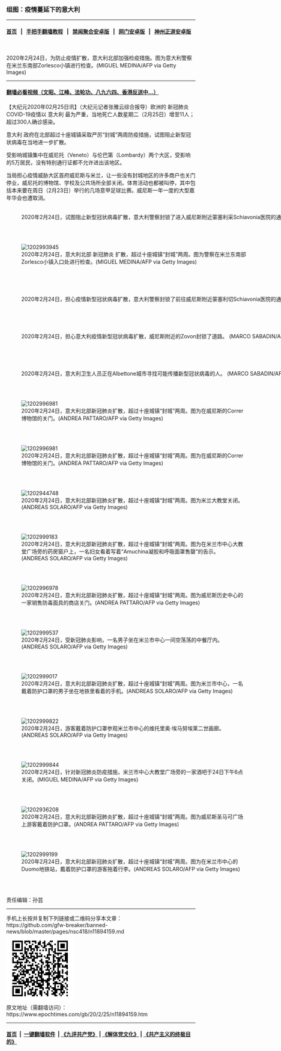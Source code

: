 ### 组图：疫情蔓延下的意大利
------------------------

#### [首页](https://github.com/gfw-breaker/banned-news/blob/master/README.md) &nbsp;&nbsp;|&nbsp;&nbsp; [手把手翻墙教程](https://github.com/gfw-breaker/guides/wiki) &nbsp;&nbsp;|&nbsp;&nbsp; [禁闻聚合安卓版](https://github.com/gfw-breaker/bn-android) &nbsp;&nbsp;|&nbsp;&nbsp; [网门安卓版](https://github.com/oGate2/oGate) &nbsp;&nbsp;|&nbsp;&nbsp; [神州正道安卓版](https://github.com/SzzdOgate/update) 



<div><img alt="" class="aligncenter wp-post-image" src="https://i.epochtimes.com/assets/uploads/2020/02/2002250321461758-600x400.jpg"/>
<div class="red16 caption">
 <p>
  2020年2月24日，为防止疫情扩散，意大利北部加强检疫措施。图为意大利警察在米兰东南部Zorlesco小镇进行检查。(MIGUEL MEDINA/AFP via Getty Images)
 </p>
</div>
</div><hr/>

#### [翻墙必看视频（文昭、江峰、法轮功、八九六四、香港反送中...）](https://github.com/gfw-breaker/banned-news/blob/master/pages/link3.md)

<div><p>
 【大纪元2020年02月25日讯】（大纪元记者张雅云综合报导）欧洲的
 <ok href="https://www.epochtimes.com/gb/tag/%E6%96%B0%E5%86%A0%E8%82%BA%E7%82%8E.html">
  新冠肺炎
 </ok>
 COVID-19疫情以
 <ok href="https://www.epochtimes.com/gb/tag/%E6%84%8F%E5%A4%A7%E5%88%A9.html">
  意大利
 </ok>
 最为严重，当地死亡人数星期二（2月25日）增至11人；超过300人确诊感染。
</p>
<p>
 <ok href="https://www.epochtimes.com/gb/tag/%E6%84%8F%E5%A4%A7%E5%88%A9.html">
  意大利
 </ok>
 政府在北部超过十座城镇采取严厉“封城”两周防疫措施，试图阻止新型冠状病毒在当地进一步扩散。
</p>
<p>
 受影响城镇集中在威尼托（Veneto）与伦巴第（Lombardy）两个大区，受影响的5万居民，没有特别通行证都不允许进出该地区。
</p>
<p>
 当局担心疫情威胁大区首府威尼斯与米兰，让一些没有封城地区的许多商户也关门停业，威尼托的博物馆、学校及公共场所全部关闭。体育活动也都被叫停，其中包括本来要在周日（2月23日）举行的几场意甲足球比赛。威尼斯一年一度的大型嘉年华会也遭取消。
</p>
<figure class="wp-caption alignnone" id="attachment_11894796" style="width: 2000px">
 <ok href="http://i.epochtimes.com/assets/uploads/2020/02/GettyImages-1202998459.jpg">
  <img alt="" class="size-full wp-image-11894796" src="http://i.epochtimes.com/assets/uploads/2020/02/GettyImages-1202998459.jpg"/>
 </ok>
 <br/><figcaption class="wp-caption-text">
  2020年2月24日，试图阻止新型冠状病毒扩散，意大利警察封锁了进入威尼斯附近蒙塞利采Schiavonia医院的通道。 (MARCO SABADIN/AFP via Getty Images)
 </figcaption><br/>
</figure><br/>
<figure class="wp-caption aligncenter" id="attachment_11894877" style="width: 600px">
 <ok href="http://i.epochtimes.com/assets/uploads/2020/02/2002250650541758.jpg">
  <img alt="1202993945" class="size-large wp-image-11894877" src="http://i.epochtimes.com/assets/uploads/2020/02/2002250650541758-600x400.jpg" title="1202993945"/>
 </ok>
 <br/><figcaption class="wp-caption-text">
  2020年2月24日，意大利北部
  <ok href="https://www.epochtimes.com/gb/tag/%E6%96%B0%E5%86%A0%E8%82%BA%E7%82%8E.html">
   新冠肺炎
  </ok>
  扩散，超过十座城镇“封城”两周。图为警察在米兰东南部Zorlesco小镇入口处进行检查。(MIGUEL MEDINA/AFP via Getty Images)
 </figcaption><br/>
</figure><br/>
<figure class="wp-caption alignnone" id="attachment_11894854" style="width: 2000px">
 <ok href="http://i.epochtimes.com/assets/uploads/2020/02/GettyImages-1202998468.jpg">
  <img alt="" class="size-full wp-image-11894854" src="http://i.epochtimes.com/assets/uploads/2020/02/GettyImages-1202998468.jpg"/>
 </ok>
 <br/><figcaption class="wp-caption-text">
  2020年2月24日，担心疫情新型冠状病毒扩散，意大利警察封锁了前往威尼斯附近蒙塞利切Schiavonia医院的通行。 (MARCO SABADIN/AFP via Getty Images)
 </figcaption><br/>
</figure><br/>
<figure class="wp-caption alignnone" id="attachment_11894803" style="width: 2000px">
 <ok href="http://i.epochtimes.com/assets/uploads/2020/02/GettyImages-1202998793.jpg">
  <img alt="" class="size-full wp-image-11894803" src="http://i.epochtimes.com/assets/uploads/2020/02/GettyImages-1202998793.jpg"/>
 </ok>
 <br/><figcaption class="wp-caption-text">
  2020年2月24日，担心意大利疫情新型冠状病毒扩散，威尼斯附近的Zovon封锁了道路。 (MARCO SABADIN/AFP via Getty Images)
 </figcaption><br/>
</figure><br/>
<figure class="wp-caption alignnone" id="attachment_11894835" style="width: 2000px">
 <ok href="http://i.epochtimes.com/assets/uploads/2020/02/GettyImages-1202997613.jpg">
  <img alt="" class="size-full wp-image-11894835" src="http://i.epochtimes.com/assets/uploads/2020/02/GettyImages-1202997613.jpg"/>
 </ok>
 <br/><figcaption class="wp-caption-text">
  2020年2月24日，意大利卫生人员正在Albettone城市寻找可能传播新型冠状病毒的人。 (MARCO SABADIN/AFP via Getty Images)
 </figcaption><br/>
</figure><br/>
<figure class="wp-caption aligncenter" id="attachment_11894937" style="width: 600px">
 <ok href="http://i.epochtimes.com/assets/uploads/2020/02/2002250322021758.jpg">
  <img alt="1202996981" class="size-large wp-image-11894937" src="http://i.epochtimes.com/assets/uploads/2020/02/2002250322021758-600x400.jpg" title="1202996981"/>
 </ok>
 <br/><figcaption class="wp-caption-text">
  2020年2月24日，意大利北部新冠肺炎扩散，超过十座城镇“封城”两周。图为在威尼斯的Correr博物馆的关门。(ANDREA PATTARO/AFP via Getty Images)
 </figcaption><br/>
</figure><br/>
<figure class="wp-caption aligncenter" id="attachment_11894937" style="width: 600px">
 <ok href="http://i.epochtimes.com/assets/uploads/2020/02/2002250322021758.jpg">
  <img alt="1202996981" class="size-large wp-image-11894937" src="http://i.epochtimes.com/assets/uploads/2020/02/2002250322021758-600x400.jpg" title="1202996981"/>
 </ok>
 <br/><figcaption class="wp-caption-text">
  2020年2月24日，意大利北部新冠肺炎扩散，超过十座城镇“封城”两周。图为在威尼斯的Correr博物馆的关门。(ANDREA PATTARO/AFP via Getty Images)
 </figcaption><br/>
</figure><br/>
<figure class="wp-caption aligncenter" id="attachment_11894882" style="width: 600px">
 <ok href="http://i.epochtimes.com/assets/uploads/2020/02/2002250650081758.jpg">
  <img alt="1202944748" class="size-large wp-image-11894882" src="http://i.epochtimes.com/assets/uploads/2020/02/2002250650081758-600x399.jpg" title="1202944748"/>
 </ok>
 <br/><figcaption class="wp-caption-text">
  2020年2月24日，意大利北部新冠肺炎扩散，超过十座城镇“封城”两周。图为米兰大教堂关闭。(ANDREAS SOLARO/AFP via Getty Images)
 </figcaption><br/>
</figure><br/>
<figure class="wp-caption aligncenter" id="attachment_11894885" style="width: 600px">
 <ok href="http://i.epochtimes.com/assets/uploads/2020/02/2002250322561758.jpg">
  <img alt="1202999183" class="size-large wp-image-11894885" src="http://i.epochtimes.com/assets/uploads/2020/02/2002250322561758-600x399.jpg" title="1202999183"/>
 </ok>
 <br/><figcaption class="wp-caption-text">
  2020年2月24日，意大利北部新冠肺炎扩散，超过十座城镇“封城”两周。图为在米兰市中心大教堂广场旁的药房窗户上，一名妇女看着写着“Amuchina凝胶和呼吸面罩售罄”的告示。 (ANDREAS SOLARO/AFP via Getty Images)
 </figcaption><br/>
</figure><br/>
<figure class="wp-caption aligncenter" id="attachment_11894888" style="width: 600px">
 <ok href="http://i.epochtimes.com/assets/uploads/2020/02/2002250321541758.jpg">
  <img alt="1202996978" class="size-large wp-image-11894888" src="http://i.epochtimes.com/assets/uploads/2020/02/2002250321541758-600x400.jpg" title="1202996978"/>
 </ok>
 <br/><figcaption class="wp-caption-text">
  2020年2月24日，意大利北部新冠肺炎扩散，超过十座城镇“封城”两周。图为威尼斯历史中心的一家销售防毒面具的商店关门。(ANDREA PATTARO/AFP via Getty Images)
 </figcaption><br/>
</figure><br/>
<figure class="wp-caption aligncenter" id="attachment_11894904" style="width: 600px">
 <ok href="http://i.epochtimes.com/assets/uploads/2020/02/2002250323041758.jpg">
  <img alt="1202999537" class="size-large wp-image-11894904" src="http://i.epochtimes.com/assets/uploads/2020/02/2002250323041758-600x399.jpg" title="1202999537"/>
 </ok>
 <br/><figcaption class="wp-caption-text">
  2020年2月24日，受新冠肺炎影响，一名男子坐在米兰市中心一间空荡荡的中餐厅内。(ANDREAS SOLARO/AFP via Getty Images)
 </figcaption><br/>
</figure><br/>
<figure class="wp-caption aligncenter" id="attachment_11894890" style="width: 600px">
 <ok href="http://i.epochtimes.com/assets/uploads/2020/02/2002250322511758.jpg">
  <img alt="1202999017" class="size-large wp-image-11894890" src="http://i.epochtimes.com/assets/uploads/2020/02/2002250322511758-600x399.jpg" title="1202999017"/>
 </ok>
 <br/><figcaption class="wp-caption-text">
  2020年2月24日，意大利北部新冠肺炎扩散，超过十座城镇“封城”两周。图为米兰市中心，一名戴着防护口罩的男子坐在地铁里看着的手机。(ANDREAS SOLARO/AFP via Getty Images)
 </figcaption><br/>
</figure><br/>
<figure class="wp-caption aligncenter" id="attachment_11894892" style="width: 600px">
 <ok href="http://i.epochtimes.com/assets/uploads/2020/02/2002250323211758.jpg">
  <img alt="1202999822" class="size-large wp-image-11894892" src="http://i.epochtimes.com/assets/uploads/2020/02/2002250323211758-600x400.jpg" title="1202999822"/>
 </ok>
 <br/><figcaption class="wp-caption-text">
  2020年2月24日，游客戴着防护口罩参观米兰市中心的维托里奥·埃马努埃莱二世画廊。(ANDREAS SOLARO/AFP via Getty Images)
 </figcaption><br/>
</figure><br/>
<figure class="wp-caption aligncenter" id="attachment_11894872" style="width: 600px">
 <ok href="http://i.epochtimes.com/assets/uploads/2020/02/2002250323411758.jpg">
  <img alt="1202999844" class="size-large wp-image-11894872" src="http://i.epochtimes.com/assets/uploads/2020/02/2002250323411758-600x400.jpg" title="1202999844"/>
 </ok>
 <br/><figcaption class="wp-caption-text">
  2020年2月24日，针对新冠肺炎防疫措施，米兰市中心大教堂广场旁的一家酒吧于24日下午6点关闭。(MIGUEL MEDINA/AFP via Getty Images)
 </figcaption><br/>
</figure><br/>
<figure class="wp-caption aligncenter" id="attachment_11894891" style="width: 600px">
 <ok href="http://i.epochtimes.com/assets/uploads/2020/02/2002250650021758.jpg">
  <img alt="1202936208" class="size-large wp-image-11894891" src="http://i.epochtimes.com/assets/uploads/2020/02/2002250650021758-600x400.jpg" title="1202936208"/>
 </ok>
 <br/><figcaption class="wp-caption-text">
  2020年2月24日，意大利北部新冠肺炎扩散，超过十座城镇“封城”两周。图为威尼斯圣马可广场上游客戴着防护口罩。(ANDREA PATTARO/AFP via Getty Images)
 </figcaption><br/>
</figure><br/>
<figure class="wp-caption aligncenter" id="attachment_11894953" style="width: 600px">
 <ok href="http://i.epochtimes.com/assets/uploads/2020/02/2002250323001758.jpg">
  <img alt="1202999199" class="size-large wp-image-11894953" src="http://i.epochtimes.com/assets/uploads/2020/02/2002250323001758-600x400.jpg" title="1202999199"/>
 </ok>
 <br/><figcaption class="wp-caption-text">
  2020年2月24日，意大利北部新冠肺炎扩散，超过十座城镇“封城”两周。图为在米兰市中心的Duomo地铁站，戴着防护口罩的游客拖着行李。(ANDREAS SOLARO/AFP via Getty Images)
 </figcaption><br/>
</figure><br/>
<p>
 责任编辑：孙芸
</p>
</div>
<hr/>
手机上长按并复制下列链接或二维码分享本文章：<br/>
https://github.com/gfw-breaker/banned-news/blob/master/pages/nsc418/n11894159.md <br/>
<a href='https://github.com/gfw-breaker/banned-news/blob/master/pages/nsc418/n11894159.md'><img src='https://github.com/gfw-breaker/banned-news/blob/master/pages/nsc418/n11894159.md.png'/></a> <br/>
原文地址（需翻墙访问）：https://www.epochtimes.com/gb/20/2/25/n11894159.htm


------------------------
#### [首页](https://github.com/gfw-breaker/banned-news/blob/master/README.md) &nbsp;|&nbsp; [一键翻墙软件](https://github.com/gfw-breaker/nogfw/blob/master/README.md) &nbsp;| [《九评共产党》](https://github.com/gfw-breaker/9ping.md/blob/master/README.md#九评之一评共产党是什么) | [《解体党文化》](https://github.com/gfw-breaker/jtdwh.md/blob/master/README.md) | [《共产主义的终极目的》](https://github.com/gfw-breaker/gczydzjmd.md/blob/master/README.md)


<img src='http://gfw-breaker.win/banned-news/pages/nsc418/n11894159.md' width='0px' height='0px'/>
